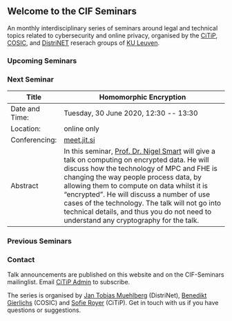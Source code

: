 ## Welcome to the CIF Seminars

An monthly interdisciplinary series of seminars around legal and technical
topics related to cybersecurity and online privacy, organised by the
[CiTiP](https://www.law.kuleuven.be/citip/en/),
[COSIC](https://www.esat.kuleuven.be/cosic/), and
[DistriNET](https://distrinet.cs.kuleuven.be/) reserach groups of [KU
Leuven](https://www.kuleuven.be/).


### Upcoming Seminars



### Next Seminar

| Title | Homomorphic Encryption |
| --- | --- |
| Date and Time: | Tuesday, 30 June 2020, 12:30 -- 13:30 |
|Location: | online only |
|Conferencing: | [meet.jit.si](https://meet.jit.si/20200630-CIF-Homomorphic-Encryption) |
| Abstract | In this seminar, [Prof. Dr. Nigel Smart](https://www.esat.kuleuven.be/cosic/people/nigel-smart/) will give a talk on computing on encrypted data. He will discuss how the technology of MPC and FHE is changing the way people process data, by allowing them to compute on data whilst it is “encrypted”. He will discuss a number of use cases of the technology. The talk will not go into technical details, and thus you do not need to understand any cryptography for the talk. |


### Previous Seminars



### Contact

Talk announcements are published on this website and on the CIF-Seminars
mailinglist. Email [CiTiP Admin](mailto:law.citip.admin@kuleuven.be) to
subscribe.

The series is organised by [Jan Tobias
Muehlberg](https://distrinet.cs.kuleuven.be/people/muehlber) (DistriNet),
[Benedikt
Gierlichs](https://www.esat.kuleuven.be/cosic/people/benedikt-gierlichs/)
(COSIC) and [Sofie
Royer](https://www.law.kuleuven.be/citip/en/staff-members/staff/00105310)
(CiTiP). Get in touch with us if you have questions or suggestions.


